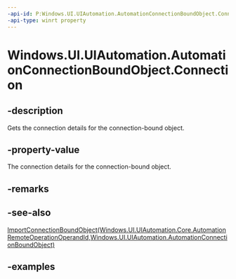 ```yaml
---
-api-id: P:Windows.UI.UIAutomation.AutomationConnectionBoundObject.Connection
-api-type: winrt property
---
```


# Windows.UI.UIAutomation.AutomationConnectionBoundObject.Connection

<!--
public Windows.UI.UIAutomation.AutomationConnection Connection { get; }
-->

## -description

Gets the connection details for the connection-bound object.

## -property-value

The connection details for the connection-bound object.

## -remarks

## -see-also

[ImportConnectionBoundObject(Windows.UI.UIAutomation.Core.AutomationRemoteOperationOperandId,Windows.UI.UIAutomation.AutomationConnectionBoundObject)](../windows.ui.uiautomation.core/coreautomationremoteoperation_importconnectionboundobject_1395641421.md)

## -examples
